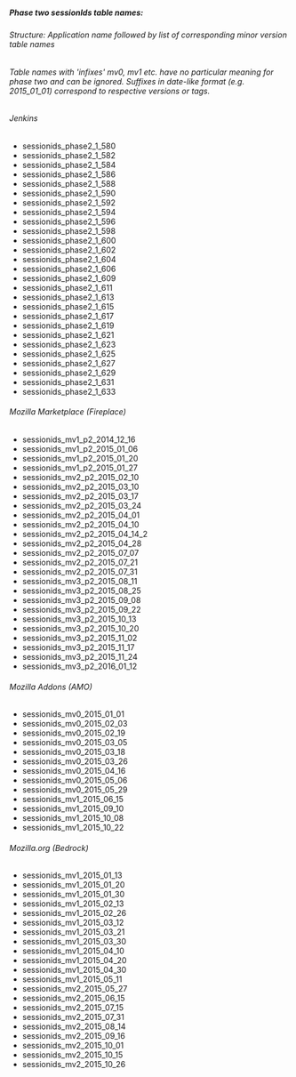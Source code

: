 ##### Phase two sessionIds table names:

###### Structure: Application name followed by list of corresponding minor version table names
###### Table names with 'infixes' mv0, mv1 etc. have no particular meaning for phase two and can be ignored. Suffixes in date-like format (e.g. 2015_01_01) correspond to respective versions or tags.

###### Jenkins
- sessionids_phase2_1_580
- sessionids_phase2_1_582
- sessionids_phase2_1_584
- sessionids_phase2_1_586
- sessionids_phase2_1_588
- sessionids_phase2_1_590
- sessionids_phase2_1_592
- sessionids_phase2_1_594
- sessionids_phase2_1_596
- sessionids_phase2_1_598
- sessionids_phase2_1_600
- sessionids_phase2_1_602
- sessionids_phase2_1_604
- sessionids_phase2_1_606
- sessionids_phase2_1_609
- sessionids_phase2_1_611
- sessionids_phase2_1_613
- sessionids_phase2_1_615
- sessionids_phase2_1_617
- sessionids_phase2_1_619
- sessionids_phase2_1_621
- sessionids_phase2_1_623
- sessionids_phase2_1_625
- sessionids_phase2_1_627
- sessionids_phase2_1_629
- sessionids_phase2_1_631
- sessionids_phase2_1_633

###### Mozilla Marketplace (Fireplace)
- sessionids_mv1_p2_2014_12_16              
- sessionids_mv1_p2_2015_01_06              
- sessionids_mv1_p2_2015_01_20              
- sessionids_mv1_p2_2015_01_27              
- sessionids_mv2_p2_2015_02_10              
- sessionids_mv2_p2_2015_03_10              
- sessionids_mv2_p2_2015_03_17              
- sessionids_mv2_p2_2015_03_24              
- sessionids_mv2_p2_2015_04_01              
- sessionids_mv2_p2_2015_04_10              
- sessionids_mv2_p2_2015_04_14_2            
- sessionids_mv2_p2_2015_04_28              
- sessionids_mv2_p2_2015_07_07              
- sessionids_mv2_p2_2015_07_21              
- sessionids_mv2_p2_2015_07_31              
- sessionids_mv3_p2_2015_08_11              
- sessionids_mv3_p2_2015_08_25              
- sessionids_mv3_p2_2015_09_08              
- sessionids_mv3_p2_2015_09_22              
- sessionids_mv3_p2_2015_10_13              
- sessionids_mv3_p2_2015_10_20              
- sessionids_mv3_p2_2015_11_02              
- sessionids_mv3_p2_2015_11_17              
- sessionids_mv3_p2_2015_11_24              
- sessionids_mv3_p2_2016_01_12

###### Mozilla Addons (AMO)
- sessionids_mv0_2015_01_01           
- sessionids_mv0_2015_02_03           
- sessionids_mv0_2015_02_19           
- sessionids_mv0_2015_03_05           
- sessionids_mv0_2015_03_18           
- sessionids_mv0_2015_03_26           
- sessionids_mv0_2015_04_16           
- sessionids_mv0_2015_05_06           
- sessionids_mv0_2015_05_29           
- sessionids_mv1_2015_06_15           
- sessionids_mv1_2015_09_10           
- sessionids_mv1_2015_10_08           
- sessionids_mv1_2015_10_22     

###### Mozilla.org (Bedrock)
- sessionids_mv1_2015_01_13               
- sessionids_mv1_2015_01_20               
- sessionids_mv1_2015_01_30               
- sessionids_mv1_2015_02_13               
- sessionids_mv1_2015_02_26               
- sessionids_mv1_2015_03_12               
- sessionids_mv1_2015_03_21               
- sessionids_mv1_2015_03_30               
- sessionids_mv1_2015_04_10               
- sessionids_mv1_2015_04_20               
- sessionids_mv1_2015_04_30               
- sessionids_mv1_2015_05_11               
- sessionids_mv2_2015_05_27               
- sessionids_mv2_2015_06_15               
- sessionids_mv2_2015_07_15               
- sessionids_mv2_2015_07_31               
- sessionids_mv2_2015_08_14               
- sessionids_mv2_2015_09_16               
- sessionids_mv2_2015_10_01               
- sessionids_mv2_2015_10_15               
- sessionids_mv2_2015_10_26               
